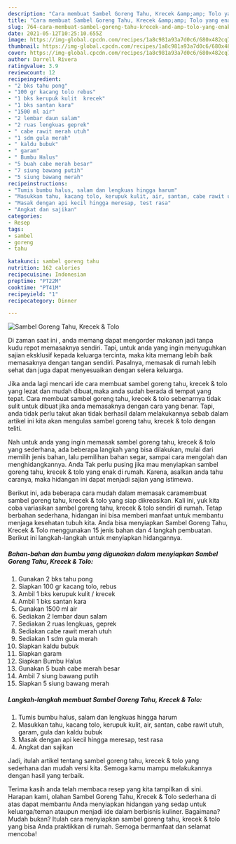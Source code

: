```yaml
---
description: "Cara membuat Sambel Goreng Tahu, Krecek &amp;amp; Tolo yang enak dan Mudah Dibuat"
title: "Cara membuat Sambel Goreng Tahu, Krecek &amp;amp; Tolo yang enak dan Mudah Dibuat"
slug: 764-cara-membuat-sambel-goreng-tahu-krecek-and-amp-tolo-yang-enak-dan-mudah-dibuat
date: 2021-05-12T10:25:10.655Z
image: https://img-global.cpcdn.com/recipes/1a8c981a93a7d0c6/680x482cq70/sambel-goreng-tahu-krecek-tolo-foto-resep-utama.jpg
thumbnail: https://img-global.cpcdn.com/recipes/1a8c981a93a7d0c6/680x482cq70/sambel-goreng-tahu-krecek-tolo-foto-resep-utama.jpg
cover: https://img-global.cpcdn.com/recipes/1a8c981a93a7d0c6/680x482cq70/sambel-goreng-tahu-krecek-tolo-foto-resep-utama.jpg
author: Darrell Rivera
ratingvalue: 3.9
reviewcount: 12
recipeingredient:
- "2 bks tahu pong"
- "100 gr kacang tolo rebus"
- "1 bks kerupuk kulit  krecek"
- "1 bks santan kara"
- "1500 ml air"
- "2 lembar daun salam"
- "2 ruas lengkuas geprek"
- " cabe rawit merah utuh"
- "1 sdm gula merah"
- " kaldu bubuk"
- " garam"
- " Bumbu Halus"
- "5 buah cabe merah besar"
- "7 siung bawang putih"
- "5 siung bawang merah"
recipeinstructions:
- "Tumis bumbu halus, salam dan lengkuas hingga harum"
- "Masukkan tahu, kacang tolo, kerupuk kulit, air, santan, cabe rawit utuh, garam, gula dan kaldu bubuk"
- "Masak dengan api kecil hingga meresap, test rasa"
- "Angkat dan sajikan"
categories:
- Resep
tags:
- sambel
- goreng
- tahu

katakunci: sambel goreng tahu 
nutrition: 162 calories
recipecuisine: Indonesian
preptime: "PT22M"
cooktime: "PT41M"
recipeyield: "1"
recipecategory: Dinner

---
```



![Sambel Goreng Tahu, Krecek &amp; Tolo](https://img-global.cpcdn.com/recipes/1a8c981a93a7d0c6/680x482cq70/sambel-goreng-tahu-krecek-tolo-foto-resep-utama.jpg)

Di zaman  saat ini , anda memang dapat mengorder makanan jadi tanpa kudu repot memasaknya sendiri. Tapi, untuk anda yang ingin menyuguhkan sajian eksklusif kepada keluarga tercinta, maka kita memang lebih baik memasaknya dengan tangan sendiri. Pasalnya, memasak di rumah lebih sehat dan juga dapat menyesuaikan dengan selera keluarga.

Jika anda lagi mencari ide cara membuat sambel goreng tahu, krecek &amp; tolo yang lezat dan mudah dibuat,maka anda sudah berada di tempat yang tepat. Cara membuat sambel goreng tahu, krecek &amp; tolo  sebenarnya tidak sulit untuk dibuat jika anda memasaknya dengan cara yang benar. Tapi, anda tidak perlu takut akan tidak berhasil dalam melakukannya 
sebab dalam artikel ini kita akan mengulas sambel goreng tahu, krecek &amp; tolo dengan teliti.  



Nah untuk anda yang ingin memasak sambel goreng tahu, krecek &amp; tolo yang sederhana, ada beberapa langkah yang bisa dilakukan, mulai dari memilih jenis bahan, lalu pemilihan bahan segar, sampai cara mengolah dan menghidangkannya. Anda Tak perlu pusing jika mau menyiapkan sambel goreng tahu, krecek &amp; tolo yang enak di rumah. Karena, asalkan anda  tahu caranya, maka hidangan ini dapat menjadi sajian yang istimewa.

Berikut ini, ada beberapa cara mudah dalam memasak caramembuat sambel goreng tahu, krecek &amp; tolo yang siap dikreasikan. Kali ini, yuk kita coba variasikan sambel goreng tahu, krecek &amp; tolo sendiri di rumah. Tetap berbahan sederhana, hidangan ini bisa memberi manfaat untuk membantu menjaga kesehatan tubuh kita. Anda bisa menyiapkan Sambel Goreng Tahu, Krecek &amp; Tolo menggunakan 15 jenis bahan dan 4 langkah pembuatan. Berikut ini langkah-langkah untuk menyiapkan hidangannya.

<!--inarticleads1-->

##### Bahan-bahan dan bumbu yang digunakan dalam menyiapkan Sambel Goreng Tahu, Krecek &amp; Tolo:

1. Gunakan 2 bks tahu pong
1. Siapkan 100 gr kacang tolo, rebus
1. Ambil 1 bks kerupuk kulit / krecek
1. Ambil 1 bks santan kara
1. Gunakan 1500 ml air
1. Sediakan 2 lembar daun salam
1. Sediakan 2 ruas lengkuas, geprek
1. Sediakan  cabe rawit merah utuh
1. Sediakan 1 sdm gula merah
1. Siapkan  kaldu bubuk
1. Siapkan  garam
1. Siapkan  Bumbu Halus
1. Gunakan 5 buah cabe merah besar
1. Ambil 7 siung bawang putih
1. Siapkan 5 siung bawang merah




<!--inarticleads2-->

##### Langkah-langkah membuat Sambel Goreng Tahu, Krecek &amp; Tolo:

1. Tumis bumbu halus, salam dan lengkuas hingga harum
1. Masukkan tahu, kacang tolo, kerupuk kulit, air, santan, cabe rawit utuh, garam, gula dan kaldu bubuk
1. Masak dengan api kecil hingga meresap, test rasa
1. Angkat dan sajikan




Jadi, itulah artikel tentang  sambel goreng tahu, krecek &amp; tolo  yang sederhana dan mudah versi kita. Semoga kamu mampu melakukannya dengan hasil yang terbaik. 

Terima kasih anda telah membaca resep yang kita tampilkan di sini. Harapan kami, olahan  Sambel Goreng Tahu, Krecek &amp; Tolo sederhana di atas dapat membantu Anda menyiapkan hidangan yang sedap untuk keluarga/teman ataupun menjadi ide dalam berbisnis kuliner. Bagaimana? Mudah bukan? Itulah cara menyiapkan sambel goreng tahu, krecek &amp; tolo yang bisa Anda praktikkan di rumah. Semoga bermanfaat dan selamat mencoba!

